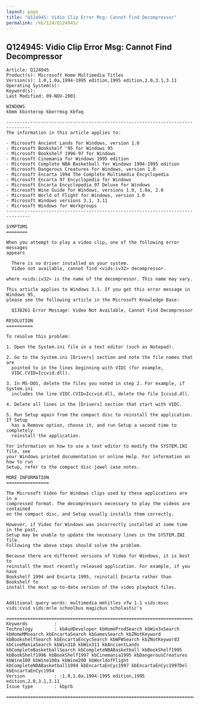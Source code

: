 ```yaml
---
layout: page
title: "Q124945: Vidio Clip Error Msg: Cannot Find Decompressor"
permalink: /kb/124/Q124945/
---
```


## Q124945: Vidio Clip Error Msg: Cannot Find Decompressor

	Article: Q124945
	Product(s): Microsoft Home Multimedia Titles
	Version(s): 1.0,1.0a,1994-1995 edition,1995 edition,2.0,3.1,3.11
	Operating System(s): 
	Keyword(s): 
	Last Modified: 09-NOV-2001
	
	WINDOWS
	kbmm kbinterop kberrmsg kbfaq
	
	-------------------------------------------------------------------------------
	The information in this article applies to:
	
	- Microsoft Ancient Lands for Windows, version 1.0 
	- Microsoft Bookshelf '95 for Windows 95 
	- Microsoft Bookshelf 1996-97 for Windows 
	- Microsoft Cinemania for Windows 1995 edition 
	- Microsoft Complete NBA Basketball for Windows 1994-1995 edition 
	- Microsoft Dangerous Creatures for Windows, version 1.0 
	- Microsoft Encarta 1994 The Complete Multimedia Encyclopedia 
	- Microsoft Encarta 97 Encyclopedia for Windows 
	- Microsoft Encarta Encyclopedia 97 Deluxe for Windows 
	- Microsoft Wine Guide for Windows, versions 1.0, 1.0a, 2.0 
	- Microsoft World of Flight for Windows, version 1.0 
	- Microsoft Windows versions 3.1, 3.11 
	- Microsoft Windows for Workgroups 
	-------------------------------------------------------------------------------
	
	SYMPTOMS
	========
	
	When you attempt to play a video clip, one of the following error messages
	appears
	
	  There is no driver installed on your system.
	  Video not available, cannot find <vids:iv32> decompressor.
	
	where <vids:iv32> is the name of the decompressor. This name may vary.
	
	This article applies to Windows 3.1. If you get this error message in Windows 95,
	please see the following article in the Microsoft Knowledge Base:
	
	  Q138261 Error Message: Video Not Available, Cannot Find Decompressor
	
	RESOLUTION
	==========
	
	To resolve this problem:
	
	1. Open the System.ini file in a text editor (such as Notepad).
	
	2. Go to the System.ini [Drivers] section and note the file names that are
	  pointed to in the lines beginning with VIDC (for example,
	  VIDC.CVID=Iccvid.dll).
	
	3. In MS-DOS, delete the files you noted in step 2. For example, if System.ini
	  includes the line VIDC.CVID=Iccvid.dll, delete the file Iccvid.dll.
	
	4. Delete all lines in the [Drivers] section that start with VIDC.
	
	5. Run Setup again from the compact disc to reinstall the application. If Setup
	  has a Remove option, choose it, and run Setup a second time to completely
	  reinstall the application.
	
	For information on how to use a text editor to modify the SYSTEM.INI file, see
	your Windows printed documentation or online Help. For information on how to run
	Setup, refer to the compact disc jewel case notes.
	
	MORE INFORMATION
	================
	
	The Microsoft Video for Windows clips used by these applications are in a
	compressed format. The decompressors necessary to play the videos are contained
	on the compact disc, and Setup usually installs them correctly.
	
	However, if Video for Windows was incorrectly installed at some time in the past,
	Setup may be unable to update the necessary lines in the SYSTEM.INI file.
	Following the above steps should solve the problem.
	
	Because there are different versions of Video for Windows, it is best to
	reinstall the most recently released application. For example, if you have
	Bookshelf 1994 and Encarta 1995, reinstall Encarta rather than Bookshelf to
	install the most up-to-date version of the video playback files.
	
	
	Additional query words: multimedia mmtitles vfw 1.1 vids:msvc vids:cvid vids:mrle schoolbus magicbus scholastic's
	
	======================================================================
	Keywords          :  
	Technology        : kbAudDeveloper kbHomeProdSearch kbWin3xSearch kbHomeMMsearch kbEncartaSearch kbGamesSearch kbZNotKeyword kbBookshelfSearch kbEncartaEncycSearch kbWFWSearch kbZNotKeyword3 kbCineManiaSearch kbWin310 kbWin311 kbAncientLands kbCompleteBasketballSearch kbCompleteNBABasketball kbBookShelf1995 kbBookShelf1996 kbBookShelf1997 kbCinemania1995 kbDangerousCreatures kbWine100 kbWine100a kbWine200 kbWorldofFlight kbCompleteNBABasketball1994 kbEncartaEnCyc1997 kbEncartaEnCyc1997Del kbEncartaEnCyc1994
	Version           : :1.0,1.0a,1994-1995 edition,1995 edition,2.0,3.1,3.11
	Issue type        : kbprb
	
	=============================================================================
	

